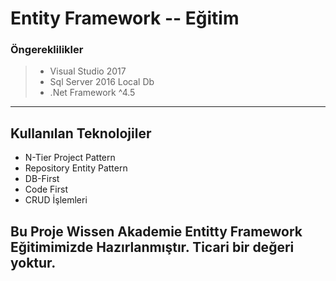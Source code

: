 Entity Framework -- Eğitim
=========================

### Öngereklilikler

> - Visual Studio 2017
> - Sql Server 2016 Local Db
> - .Net Framework ^4.5

 ----------

## Kullanılan Teknolojiler ##

 - N-Tier Project Pattern
 - Repository Entity Pattern
 - DB-First
 - Code First
 - CRUD İşlemleri
> 

Bu Proje Wissen Akademie Entitty Framework Eğitimimizde Hazırlanmıştır. **Ticari** bir değeri yoktur.
---------------------------------------------------------------------
